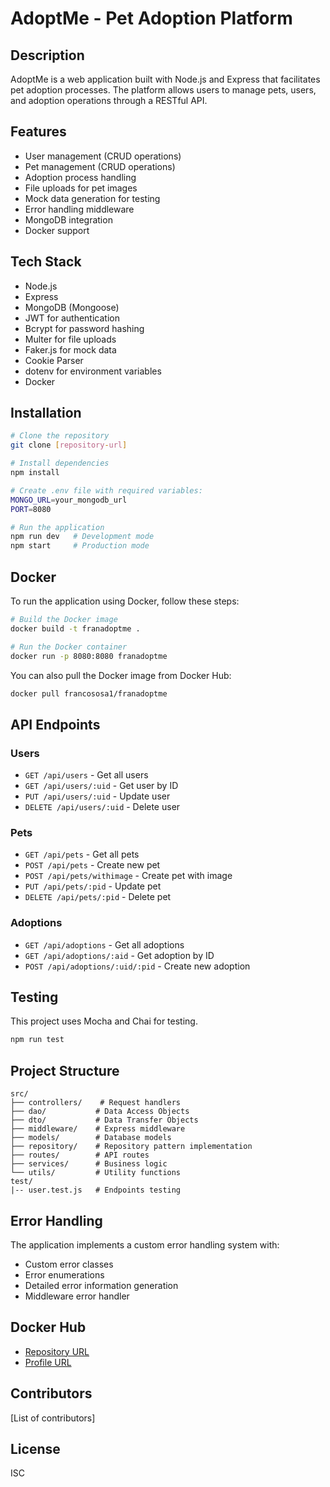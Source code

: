 # AdoptMe - Pet Adoption Platform

## Description
AdoptMe is a web application built with Node.js and Express that facilitates pet adoption processes. The platform allows users to manage pets, users, and adoption operations through a RESTful API.

## Features
- User management (CRUD operations)
- Pet management (CRUD operations)
- Adoption process handling
- File uploads for pet images
- Mock data generation for testing
- Error handling middleware
- MongoDB integration
- Docker support

## Tech Stack
- Node.js
- Express
- MongoDB (Mongoose)
- JWT for authentication
- Bcrypt for password hashing
- Multer for file uploads
- Faker.js for mock data
- Cookie Parser
- dotenv for environment variables
- Docker

## Installation
```bash
# Clone the repository
git clone [repository-url]

# Install dependencies
npm install

# Create .env file with required variables:
MONGO_URL=your_mongodb_url
PORT=8080

# Run the application
npm run dev   # Development mode
npm start     # Production mode
```

## Docker
To run the application using Docker, follow these steps:

```bash
# Build the Docker image
docker build -t franadoptme .

# Run the Docker container
docker run -p 8080:8080 franadoptme
```

You can also pull the Docker image from Docker Hub:

```bash
docker pull francososa1/franadoptme
```

## API Endpoints

### Users
- `GET /api/users` - Get all users
- `GET /api/users/:uid` - Get user by ID
- `PUT /api/users/:uid` - Update user
- `DELETE /api/users/:uid` - Delete user

### Pets
- `GET /api/pets` - Get all pets
- `POST /api/pets` - Create new pet
- `POST /api/pets/withimage` - Create pet with image
- `PUT /api/pets/:pid` - Update pet
- `DELETE /api/pets/:pid` - Delete pet

### Adoptions
- `GET /api/adoptions` - Get all adoptions
- `GET /api/adoptions/:aid` - Get adoption by ID
- `POST /api/adoptions/:uid/:pid` - Create new adoption

## Testing
This project uses Mocha and Chai for testing.
```bash
npm run test
```

## Project Structure
```
src/
├── controllers/    # Request handlers
├── dao/           # Data Access Objects
├── dto/           # Data Transfer Objects
├── middleware/    # Express middleware
├── models/        # Database models
├── repository/    # Repository pattern implementation
├── routes/        # API routes
├── services/      # Business logic
└── utils/         # Utility functions
test/
|-- user.test.js   # Endpoints testing
```

## Error Handling
The application implements a custom error handling system with:
- Custom error classes
- Error enumerations
- Detailed error information generation
- Middleware error handler

## Docker Hub
- [Repository URL](https://hub.docker.com/r/francososa1/franadoptme)
- [Profile URL](https://hub.docker.com/u/francososa1)

## Contributors
[List of contributors]

## License
ISC